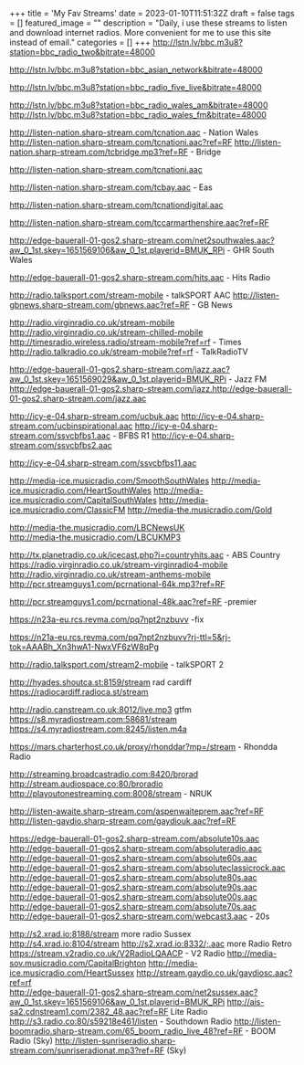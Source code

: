 +++
title = 'My Fav Streams'
date = 2023-01-10T11:51:32Z
draft = false
tags = []
featured_image = ""
description = "Daily, i use these streams to listen and download internet radios. More convenient for me to use this site instead of email."
categories = []
+++
http://lstn.lv/bbc.m3u8?station=bbc_radio_two&bitrate=48000

http://lstn.lv/bbc.m3u8?station=bbc_asian_network&bitrate=48000

http://lstn.lv/bbc.m3u8?station=bbc_radio_five_live&bitrate=48000

http://lstn.lv/bbc.m3u8?station=bbc_radio_wales_am&bitrate=48000
http://lstn.lv/bbc.m3u8?station=bbc_radio_wales_fm&bitrate=48000

http://listen-nation.sharp-stream.com/tcnation.aac - Nation Wales
http://listen-nation.sharp-stream.com/tcnationi.aac?ref=RF
http://listen-nation.sharp-stream.com/tcbridge.mp3?ref=RF - Bridge

http://listen-nation.sharp-stream.com/tcnationi.aac

http://listen-nation.sharp-stream.com/tcbay.aac - Eas

http://listen-nation.sharp-stream.com/tcnationdigital.aac

http://listen-nation.sharp-stream.com/tccarmarthenshire.aac?ref=RF

http://edge-bauerall-01-gos2.sharp-stream.com/net2southwales.aac?aw_0_1st.skey=1651569106&aw_0_1st.playerid=BMUK_RPi - GHR South Wales

http://edge-bauerall-01-gos2.sharp-stream.com/hits.aac - Hits Radio

http://radio.talksport.com/stream-mobile - talkSPORT AAC
http://listen-gbnews.sharp-stream.com/gbnews.aac?ref=RF - GB News

http://radio.virginradio.co.uk/stream-mobile
http://radio.virginradio.co.uk/stream-chilled-mobile
http://timesradio.wireless.radio/stream-mobile?ref=rf - Times
http://radio.talkradio.co.uk/stream-mobile?ref=rf - TalkRadioTV

http://edge-bauerall-01-gos2.sharp-stream.com/jazz.aac?aw_0_1st.skey=1651569029&aw_0_1st.playerid=BMUK_RPi - Jazz FM
http://edge-bauerall-01-gos2.sharp-stream.com/jazz.http://edge-bauerall-01-gos2.sharp-stream.com/jazz.aac

http://icy-e-04.sharp-stream.com/ucbuk.aac
http://icy-e-04.sharp-stream.com/ucbinspirational.aac
http://icy-e-04.sharp-stream.com/ssvcbfbs1.aac  - BFBS R1
http://icy-e-04.sharp-stream.com/ssvcbfbs2.aac

http://icy-e-04.sharp-stream.com/ssvcbfbs11.aac

http://media-ice.musicradio.com/SmoothSouthWales
http://media-ice.musicradio.com/HeartSouthWales
http://media-ice.musicradio.com/CapitalSouthWales
http://media-ice.musicradio.com/ClassicFM
http://media-the.musicradio.com/Gold  

http://media-the.musicradio.com/LBCNewsUK  
http://media-the.musicradio.com/LBCUKMP3

http://tx.planetradio.co.uk/icecast.php?i=countryhits.aac - ABS Country
https://radio.virginradio.co.uk/stream-virginradio4-mobile
http://radio.virginradio.co.uk/stream-anthems-mobile
http://pcr.streamguys1.com/pcrnational-64k.mp3?ref=RF

http://pcr.streamguys1.com/pcrnational-48k.aac?ref=RF -premier

https://n23a-eu.rcs.revma.com/pq7npt2nzbuvv -fix

https://n21a-eu.rcs.revma.com/pq7npt2nzbuvv?rj-ttl=5&rj-tok=AAABh_Xn3hwA1-NwxVF6zW8qPg

http://radio.talksport.com/stream2-mobile - talkSPORT 2  

http://hyades.shoutca.st:8159/stream rad cardiff
https://radiocardiff.radioca.st/stream

http://radio.canstream.co.uk:8012/live.mp3 gtfm
https://s8.myradiostream.com:58681/stream
https://s4.myradiostream.com:8245/listen.m4a

https://mars.charterhost.co.uk/proxy/rhonddar?mp=/stream - Rhondda Radio

http://streaming.broadcastradio.com:8420/brorad
http://stream.audiospace.co:80/broradio
http://playoutonestreaming.com:8008/stream - NRUK

http://listen-awaite.sharp-stream.com/aspenwaiteprem.aac?ref=RF
http://listen-gaydio.sharp-stream.com/gaydiouk.aac?ref=RF

https://edge-bauerall-01-gos2.sharp-stream.com/absolute10s.aac
http://edge-bauerall-01-gos2.sharp-stream.com/absoluteradio.aac
http://edge-bauerall-01-gos2.sharp-stream.com/absolute60s.aac
http://edge-bauerall-01-gos2.sharp-stream.com/absoluteclassicrock.aac
http://edge-bauerall-01-gos2.sharp-stream.com/absolute80s.aac
http://edge-bauerall-01-gos2.sharp-stream.com/absolute90s.aac
http://edge-bauerall-01-gos2.sharp-stream.com/absolute00s.aac
http://edge-bauerall-01-gos2.sharp-stream.com/absolute70s.aac
http://edge-bauerall-01-gos2.sharp-stream.com/webcast3.aac - 20s

http://s2.xrad.io:8188/stream more radio Sussex
http://s4.xrad.io:8104/stream
http://s2.xrad.io:8332/;.aac more Radio Retro
https://stream.v2radio.co.uk/V2RadioLQAACP - V2 Radio
http://media-sov.musicradio.com/CapitalBrighton
http://media-ice.musicradio.com/HeartSussex
http://stream.gaydio.co.uk/gaydiosc.aac?ref=rf  
http://edge-bauerall-01-gos2.sharp-stream.com/net2sussex.aac?aw_0_1st.skey=1651569106&aw_0_1st.playerid=BMUK_RPi
http://ais-sa2.cdnstream1.com/2382_48.aac?ref=RF Lite Radio
http://s3.radio.co:80/s59218e461/listen - Southdown Radio
http://listen-boomradio.sharp-stream.com/65_boom_radio_live_48?ref=RF - BOOM Radio (Sky)
http://listen-sunriseradio.sharp-stream.com/sunriseradionat.mp3?ref=RF (Sky)
